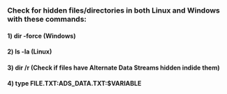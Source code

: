 ### Check for hidden files/directories in both Linux and Windows with these commands:

#### 1) dir -force (Windows)

#### 2) ls -la (Linux)

#### 3) dir /r (Check if files have Alternate Data Streams hidden indide them)

#### 4) type FILE.TXT:ADS_DATA.TXT:$VARIABLE
